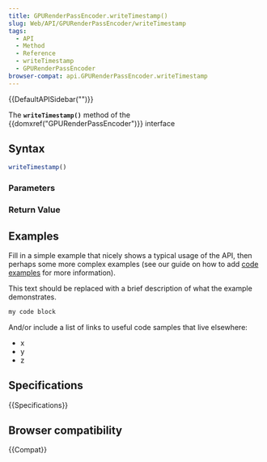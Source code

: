 ```yaml
---
title: GPURenderPassEncoder.writeTimestamp()
slug: Web/API/GPURenderPassEncoder/writeTimestamp
tags:
  - API
  - Method
  - Reference
  - writeTimestamp
  - GPURenderPassEncoder
browser-compat: api.GPURenderPassEncoder.writeTimestamp
---
```

{{DefaultAPISidebar("")}}

The **`writeTimestamp()`** method of the {{domxref("GPURenderPassEncoder")}} interface 

## Syntax

```js
writeTimestamp()
```

### Parameters



### Return Value



## Examples

Fill in a simple example that nicely shows a typical usage of the API, then perhaps some more complex examples (see our guide on how to add [code examples](/en-US/docs/MDN/Contribute/Structures/Code_examples) for more information).

This text should be replaced with a brief description of what the example demonstrates.

```js
my code block
```

And/or include a list of links to useful code samples that live elsewhere:

*   x
*   y
*   z

## Specifications

{{Specifications}}

## Browser compatibility

{{Compat}}


